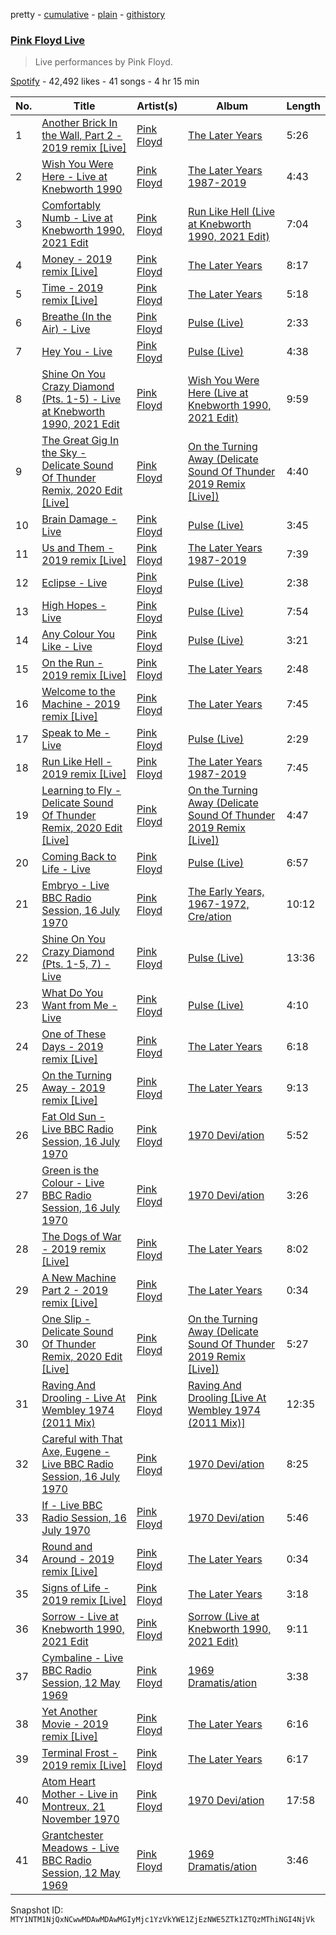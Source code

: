 pretty - [cumulative](/playlists/cumulative/37i9dQZF1DWW3dD0LM7ij4.md) - [plain](/playlists/plain/37i9dQZF1DWW3dD0LM7ij4) - [githistory](https://github.githistory.xyz/mackorone/spotify-playlist-archive/blob/main/playlists/plain/37i9dQZF1DWW3dD0LM7ij4)

### [Pink Floyd Live](https://open.spotify.com/playlist/37i9dQZF1DWW3dD0LM7ij4)

> Live performances by Pink Floyd.

[Spotify](https://open.spotify.com/user/spotify) - 42,492 likes - 41 songs - 4 hr 15 min

| No. | Title | Artist(s) | Album | Length |
|---|---|---|---|---|
| 1 | [Another Brick In the Wall, Part 2 \- 2019 remix \[Live\]](https://open.spotify.com/track/1xUTI8Ce8IQnyYCGPmrbzS) | [Pink Floyd](https://open.spotify.com/artist/0k17h0D3J5VfsdmQ1iZtE9) | [The Later Years](https://open.spotify.com/album/619Oth6zcoYKqotDbRPRpn) | 5:26 |
| 2 | [Wish You Were Here \- Live at Knebworth 1990](https://open.spotify.com/track/57Nc8KTrSOGqgjxfGzqRP1) | [Pink Floyd](https://open.spotify.com/artist/0k17h0D3J5VfsdmQ1iZtE9) | [The Later Years 1987\-2019](https://open.spotify.com/album/5S6piLR8OYNymGIApEC6k4) | 4:43 |
| 3 | [Comfortably Numb \- Live at Knebworth 1990, 2021 Edit](https://open.spotify.com/track/7d7c3Sn2n1scaJjd5gmqEN) | [Pink Floyd](https://open.spotify.com/artist/0k17h0D3J5VfsdmQ1iZtE9) | [Run Like Hell \(Live at Knebworth 1990, 2021 Edit\)](https://open.spotify.com/album/2Hfo27yzPLcpeMiqssbocT) | 7:04 |
| 4 | [Money \- 2019 remix \[Live\]](https://open.spotify.com/track/03LGbyKGpTElZFVfpeRnyD) | [Pink Floyd](https://open.spotify.com/artist/0k17h0D3J5VfsdmQ1iZtE9) | [The Later Years](https://open.spotify.com/album/619Oth6zcoYKqotDbRPRpn) | 8:17 |
| 5 | [Time \- 2019 remix \[Live\]](https://open.spotify.com/track/4pXxIVE4YTBE8b5HQdjqOC) | [Pink Floyd](https://open.spotify.com/artist/0k17h0D3J5VfsdmQ1iZtE9) | [The Later Years](https://open.spotify.com/album/619Oth6zcoYKqotDbRPRpn) | 5:18 |
| 6 | [Breathe \(In the Air\) \- Live](https://open.spotify.com/track/3imr3YB9LhT3W2BHsQ8hpK) | [Pink Floyd](https://open.spotify.com/artist/0k17h0D3J5VfsdmQ1iZtE9) | [Pulse \(Live\)](https://open.spotify.com/album/1uSpngQgBBgwRFYS5sOdqI) | 2:33 |
| 7 | [Hey You \- Live](https://open.spotify.com/track/0Uy1VmHJOqQlEkSyYfs5mO) | [Pink Floyd](https://open.spotify.com/artist/0k17h0D3J5VfsdmQ1iZtE9) | [Pulse \(Live\)](https://open.spotify.com/album/1uSpngQgBBgwRFYS5sOdqI) | 4:38 |
| 8 | [Shine On You Crazy Diamond \(Pts\. 1\-5\) \- Live at Knebworth 1990, 2021 Edit](https://open.spotify.com/track/6UuchWRa9DZ6RTxCUViEyO) | [Pink Floyd](https://open.spotify.com/artist/0k17h0D3J5VfsdmQ1iZtE9) | [Wish You Were Here \(Live at Knebworth 1990, 2021 Edit\)](https://open.spotify.com/album/4Sbr2lxRoedN0EeStH6Trv) | 9:59 |
| 9 | [The Great Gig In the Sky \- Delicate Sound Of Thunder Remix, 2020 Edit \[Live\]](https://open.spotify.com/track/6jhN2lIh4N1piP0hSUVsTA) | [Pink Floyd](https://open.spotify.com/artist/0k17h0D3J5VfsdmQ1iZtE9) | [On the Turning Away \(Delicate Sound Of Thunder 2019 Remix \[Live\]\)](https://open.spotify.com/album/0bd8yr7k20zQP9iPLTKxtS) | 4:40 |
| 10 | [Brain Damage \- Live](https://open.spotify.com/track/70j4F4vRXNMvPnvdA8duVJ) | [Pink Floyd](https://open.spotify.com/artist/0k17h0D3J5VfsdmQ1iZtE9) | [Pulse \(Live\)](https://open.spotify.com/album/1uSpngQgBBgwRFYS5sOdqI) | 3:45 |
| 11 | [Us and Them \- 2019 remix \[Live\]](https://open.spotify.com/track/4y7fXAK8R5CiAibNAl7Iua) | [Pink Floyd](https://open.spotify.com/artist/0k17h0D3J5VfsdmQ1iZtE9) | [The Later Years 1987\-2019](https://open.spotify.com/album/5S6piLR8OYNymGIApEC6k4) | 7:39 |
| 12 | [Eclipse \- Live](https://open.spotify.com/track/6ZmPjDmQ54LEjPfotChN7n) | [Pink Floyd](https://open.spotify.com/artist/0k17h0D3J5VfsdmQ1iZtE9) | [Pulse \(Live\)](https://open.spotify.com/album/1uSpngQgBBgwRFYS5sOdqI) | 2:38 |
| 13 | [High Hopes \- Live](https://open.spotify.com/track/1cy4FxrVbTfYRMlAF0n6LX) | [Pink Floyd](https://open.spotify.com/artist/0k17h0D3J5VfsdmQ1iZtE9) | [Pulse \(Live\)](https://open.spotify.com/album/1uSpngQgBBgwRFYS5sOdqI) | 7:54 |
| 14 | [Any Colour You Like \- Live](https://open.spotify.com/track/4BHeT6HBkdvRB0YSXegsrf) | [Pink Floyd](https://open.spotify.com/artist/0k17h0D3J5VfsdmQ1iZtE9) | [Pulse \(Live\)](https://open.spotify.com/album/1uSpngQgBBgwRFYS5sOdqI) | 3:21 |
| 15 | [On the Run \- 2019 remix \[Live\]](https://open.spotify.com/track/75rTS9ah1yctiZjIwsU7OX) | [Pink Floyd](https://open.spotify.com/artist/0k17h0D3J5VfsdmQ1iZtE9) | [The Later Years](https://open.spotify.com/album/619Oth6zcoYKqotDbRPRpn) | 2:48 |
| 16 | [Welcome to the Machine \- 2019 remix \[Live\]](https://open.spotify.com/track/7hRude5nK6ofdWd1aUf3mi) | [Pink Floyd](https://open.spotify.com/artist/0k17h0D3J5VfsdmQ1iZtE9) | [The Later Years](https://open.spotify.com/album/619Oth6zcoYKqotDbRPRpn) | 7:45 |
| 17 | [Speak to Me \- Live](https://open.spotify.com/track/7MNTMhB5fAaT7SjrCoIFW5) | [Pink Floyd](https://open.spotify.com/artist/0k17h0D3J5VfsdmQ1iZtE9) | [Pulse \(Live\)](https://open.spotify.com/album/1uSpngQgBBgwRFYS5sOdqI) | 2:29 |
| 18 | [Run Like Hell \- 2019 remix \[Live\]](https://open.spotify.com/track/7I0KQYg6KaIe4Q8RoH5FXG) | [Pink Floyd](https://open.spotify.com/artist/0k17h0D3J5VfsdmQ1iZtE9) | [The Later Years 1987\-2019](https://open.spotify.com/album/5S6piLR8OYNymGIApEC6k4) | 7:45 |
| 19 | [Learning to Fly \- Delicate Sound Of Thunder Remix, 2020 Edit \[Live\]](https://open.spotify.com/track/45cQPuGSbVAdLFD0Qaf3ns) | [Pink Floyd](https://open.spotify.com/artist/0k17h0D3J5VfsdmQ1iZtE9) | [On the Turning Away \(Delicate Sound Of Thunder 2019 Remix \[Live\]\)](https://open.spotify.com/album/0bd8yr7k20zQP9iPLTKxtS) | 4:47 |
| 20 | [Coming Back to Life \- Live](https://open.spotify.com/track/6JTYg0H6jvDMtpnP11NpE0) | [Pink Floyd](https://open.spotify.com/artist/0k17h0D3J5VfsdmQ1iZtE9) | [Pulse \(Live\)](https://open.spotify.com/album/1uSpngQgBBgwRFYS5sOdqI) | 6:57 |
| 21 | [Embryo \- Live BBC Radio Session, 16 July 1970](https://open.spotify.com/track/7A7SltRb0KqWimEZqoqCWt) | [Pink Floyd](https://open.spotify.com/artist/0k17h0D3J5VfsdmQ1iZtE9) | [The Early Years, 1967\-1972, Cre/ation](https://open.spotify.com/album/7tH16DtKOmdIyN7TV9SvhG) | 10:12 |
| 22 | [Shine On You Crazy Diamond \(Pts\. 1\-5, 7\) \- Live](https://open.spotify.com/track/1dBubDq1rKvxmPAWN2dXmC) | [Pink Floyd](https://open.spotify.com/artist/0k17h0D3J5VfsdmQ1iZtE9) | [Pulse \(Live\)](https://open.spotify.com/album/1uSpngQgBBgwRFYS5sOdqI) | 13:36 |
| 23 | [What Do You Want from Me \- Live](https://open.spotify.com/track/1eqMju4FY20AWLw8qOY7Er) | [Pink Floyd](https://open.spotify.com/artist/0k17h0D3J5VfsdmQ1iZtE9) | [Pulse \(Live\)](https://open.spotify.com/album/1uSpngQgBBgwRFYS5sOdqI) | 4:10 |
| 24 | [One of These Days \- 2019 remix \[Live\]](https://open.spotify.com/track/7JaQmQKiF2KkHtlK8End9y) | [Pink Floyd](https://open.spotify.com/artist/0k17h0D3J5VfsdmQ1iZtE9) | [The Later Years](https://open.spotify.com/album/619Oth6zcoYKqotDbRPRpn) | 6:18 |
| 25 | [On the Turning Away \- 2019 remix \[Live\]](https://open.spotify.com/track/7gkYyPzHSzINK0PdNS5ehL) | [Pink Floyd](https://open.spotify.com/artist/0k17h0D3J5VfsdmQ1iZtE9) | [The Later Years](https://open.spotify.com/album/619Oth6zcoYKqotDbRPRpn) | 9:13 |
| 26 | [Fat Old Sun \- Live BBC Radio Session, 16 July 1970](https://open.spotify.com/track/5p0wzGinqfkHO8ILJDTPRc) | [Pink Floyd](https://open.spotify.com/artist/0k17h0D3J5VfsdmQ1iZtE9) | [1970 Devi/ation](https://open.spotify.com/album/3phZQKLS56N1n6ESUQMh9e) | 5:52 |
| 27 | [Green is the Colour \- Live BBC Radio Session, 16 July 1970](https://open.spotify.com/track/4DVANTWEtIosY05dg8xCMn) | [Pink Floyd](https://open.spotify.com/artist/0k17h0D3J5VfsdmQ1iZtE9) | [1970 Devi/ation](https://open.spotify.com/album/3phZQKLS56N1n6ESUQMh9e) | 3:26 |
| 28 | [The Dogs of War \- 2019 remix \[Live\]](https://open.spotify.com/track/75WXfSu3uWvQl3x6vrpcSy) | [Pink Floyd](https://open.spotify.com/artist/0k17h0D3J5VfsdmQ1iZtE9) | [The Later Years](https://open.spotify.com/album/619Oth6zcoYKqotDbRPRpn) | 8:02 |
| 29 | [A New Machine Part 2 \- 2019 remix \[Live\]](https://open.spotify.com/track/6Kyz1CzxfgyDKBi32HFJxv) | [Pink Floyd](https://open.spotify.com/artist/0k17h0D3J5VfsdmQ1iZtE9) | [The Later Years](https://open.spotify.com/album/619Oth6zcoYKqotDbRPRpn) | 0:34 |
| 30 | [One Slip \- Delicate Sound Of Thunder Remix, 2020 Edit \[Live\]](https://open.spotify.com/track/1HixYsEvYgKTkKeABDWbRA) | [Pink Floyd](https://open.spotify.com/artist/0k17h0D3J5VfsdmQ1iZtE9) | [On the Turning Away \(Delicate Sound Of Thunder 2019 Remix \[Live\]\)](https://open.spotify.com/album/0bd8yr7k20zQP9iPLTKxtS) | 5:27 |
| 31 | [Raving And Drooling \- Live At Wembley 1974 \(2011 Mix\)](https://open.spotify.com/track/7BD1WhZMJW0G2wqQbvOUqd) | [Pink Floyd](https://open.spotify.com/artist/0k17h0D3J5VfsdmQ1iZtE9) | [Raving And Drooling \[Live At Wembley 1974 \(2011 Mix\)\]](https://open.spotify.com/album/0lNkzKaXAzzzYAkU9nNkRi) | 12:35 |
| 32 | [Careful with That Axe, Eugene \- Live BBC Radio Session, 16 July 1970](https://open.spotify.com/track/0miAkVWzpIrYHQTQwNmFxa) | [Pink Floyd](https://open.spotify.com/artist/0k17h0D3J5VfsdmQ1iZtE9) | [1970 Devi/ation](https://open.spotify.com/album/3phZQKLS56N1n6ESUQMh9e) | 8:25 |
| 33 | [If \- Live BBC Radio Session, 16 July 1970](https://open.spotify.com/track/5e53jf07twaXqP0etN6uyW) | [Pink Floyd](https://open.spotify.com/artist/0k17h0D3J5VfsdmQ1iZtE9) | [1970 Devi/ation](https://open.spotify.com/album/3phZQKLS56N1n6ESUQMh9e) | 5:46 |
| 34 | [Round and Around \- 2019 remix \[Live\]](https://open.spotify.com/track/0MrFD0inYrARn0CKdIp1cx) | [Pink Floyd](https://open.spotify.com/artist/0k17h0D3J5VfsdmQ1iZtE9) | [The Later Years](https://open.spotify.com/album/619Oth6zcoYKqotDbRPRpn) | 0:34 |
| 35 | [Signs of Life \- 2019 remix \[Live\]](https://open.spotify.com/track/3WYct0etrRZLnMovAs4Nnr) | [Pink Floyd](https://open.spotify.com/artist/0k17h0D3J5VfsdmQ1iZtE9) | [The Later Years](https://open.spotify.com/album/619Oth6zcoYKqotDbRPRpn) | 3:18 |
| 36 | [Sorrow \- Live at Knebworth 1990, 2021 Edit](https://open.spotify.com/track/2lQOAwwFylugYgMvhvINUz) | [Pink Floyd](https://open.spotify.com/artist/0k17h0D3J5VfsdmQ1iZtE9) | [Sorrow \(Live at Knebworth 1990, 2021 Edit\)](https://open.spotify.com/album/2iY0JN0rwJfcXvXat9B0wG) | 9:11 |
| 37 | [Cymbaline \- Live BBC Radio Session, 12 May 1969](https://open.spotify.com/track/4TBJL6z7Q0BsTJZIPw0OC7) | [Pink Floyd](https://open.spotify.com/artist/0k17h0D3J5VfsdmQ1iZtE9) | [1969 Dramatis/ation](https://open.spotify.com/album/2gwXtWF0XPi4hUmAtaOlRa) | 3:38 |
| 38 | [Yet Another Movie \- 2019 remix \[Live\]](https://open.spotify.com/track/5dlL1PVoVscf1hbcPRDg70) | [Pink Floyd](https://open.spotify.com/artist/0k17h0D3J5VfsdmQ1iZtE9) | [The Later Years](https://open.spotify.com/album/619Oth6zcoYKqotDbRPRpn) | 6:16 |
| 39 | [Terminal Frost \- 2019 remix \[Live\]](https://open.spotify.com/track/1ecPv9ymYtafPtVeYyV3KJ) | [Pink Floyd](https://open.spotify.com/artist/0k17h0D3J5VfsdmQ1iZtE9) | [The Later Years](https://open.spotify.com/album/619Oth6zcoYKqotDbRPRpn) | 6:17 |
| 40 | [Atom Heart Mother \- Live in Montreux, 21 November 1970](https://open.spotify.com/track/3VXjWjfMVfxG6TK7UMGjrC) | [Pink Floyd](https://open.spotify.com/artist/0k17h0D3J5VfsdmQ1iZtE9) | [1970 Devi/ation](https://open.spotify.com/album/3phZQKLS56N1n6ESUQMh9e) | 17:58 |
| 41 | [Grantchester Meadows \- Live BBC Radio Session, 12 May 1969](https://open.spotify.com/track/0kF2YNDSlAjZePVeq11L8l) | [Pink Floyd](https://open.spotify.com/artist/0k17h0D3J5VfsdmQ1iZtE9) | [1969 Dramatis/ation](https://open.spotify.com/album/2gwXtWF0XPi4hUmAtaOlRa) | 3:46 |

Snapshot ID: `MTY1NTM1NjQxNCwwMDAwMDAwMGIyMjc1YzVkYWE1ZjEzNWE5ZTk1ZTQzMThiNGI4NjVk`
